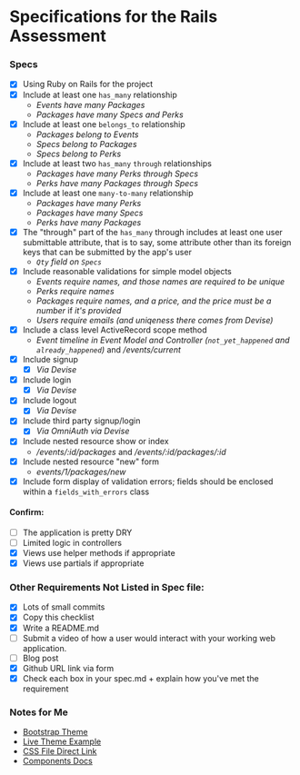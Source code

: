 # Specifications for the Rails Assessment

### Specs

- [x] Using Ruby on Rails for the project
- [x] Include at least one `has_many` relationship
  - _Events have many Packages_
  - _Packages have many Specs and Perks_
- [x] Include at least one `belongs_to` relationship
  - _Packages belong to Events_
  - _Specs belong to Packages_
  - _Specs belong to Perks_
- [x] Include at least two `has_many` `through` relationships
  - _Packages have many Perks through Specs_
  - _Perks have many Packages through Specs_
- [x] Include at least one `many-to-many` relationship
  - _Packages have many Perks_
  - _Packages have many Specs_
  - _Perks have many Packages_
- [x] The "through" part of the `has_many` through includes at least one user submittable attribute, that is to say, some attribute other than its foreign keys that can be submitted by the app's user
  - _`Qty` field on `Specs`_
- [x] Include reasonable validations for simple model objects
  - _Events require names, and those names are required to be unique_
  - _Perks require names_
  - _Packages require names, and a price, and the price must be a number_ if _it's provided_
  - _Users require emails (and uniqeness there comes from Devise)_
- [x] Include a class level ActiveRecord scope method
  - _Event timeline in Event Model and Controller (`not_yet_happened` and `already_happened`)_ and _/events/current_
- [x] Include signup
  - [x] _Via Devise_
- [x] Include login
  - [x] _Via Devise_
- [x] Include logout
  - [x] _Via Devise_
- [x] Include third party signup/login
  - [x] _Via OmniAuth via Devise_
- [x] Include nested resource show or index
  - _/events/:id/packages_ and _/events/:id/packages/:id_
- [x] Include nested resource "new" form
  - _events/1/packages/new_
- [x] Include form display of validation errors; fields should be enclosed within a `fields_with_errors` class

#### Confirm:
- [ ] The application is pretty DRY
- [ ] Limited logic in controllers
- [x] Views use helper methods if appropriate
- [x] Views use partials if appropriate

### Other Requirements Not Listed in Spec file:
- [x] Lots of small commits
- [x] Copy this checklist
- [x] Write a README.md
- [ ] Submit a video of how a user would interact with your working web application.
- [ ] Blog post
- [x] Github URL link via form
- [x] Check each box in your spec.md + explain how you've met the requirement

### Notes for Me

- [Bootstrap Theme](https://startbootstrap.com/themes/sb-admin-2/)
- [Live Theme Example](https://blackrockdigital.github.io/startbootstrap-sb-admin-2/index.html)
- [CSS File Direct Link](https://github.com/BlackrockDigital/startbootstrap-sb-admin-2/blob/master/login.html)
- [Components Docs](https://getbootstrap.com/docs/4.4/components/alerts/)
